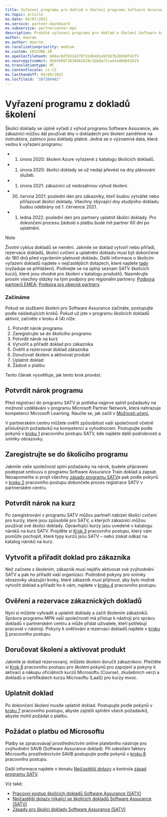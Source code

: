 ```yaml
---
title: Vyřazení programu pro doklad o školení programu Software Assurance
ms.topic: article
ms.date: 04/07/2021
ms.service: partner-dashboard
ms.subservice: partnercenter-mpn
description: Probíhá vyřazení programu pro doklad o školení Software Assurance.
author: mowree
ms.author: mowrim
ms.localizationpriority: medium
ms.custom: SEOJUNE.20
ms.openlocfilehash: b08ac8d76324270f32db481a92387b20650f42f5
ms.sourcegitcommit: 9b04509f3830462628c1bb6af2ca41ed68b52619
ms.translationtype: MT
ms.contentlocale: cs-CZ
ms.lasthandoff: 04/09/2021
ms.locfileid: "107266482"
---
```

# <a name="training-vouchers-program-retirement"></a>Vyřazení programu z dokladů školení

Školicí doklady se úplně vyřadí z výhod programu Software Assurance, ale zákazníci můžou dál používat dny v dokladech pro školení zaměřené na instruktora, zatímco jsou doklady platné. Jedná se o významná data, která vedou k vyřazení programu: 

- 1. února 2020: školení Azure vyřazené z katalogu školicích dokladů.
- 1. února 2020: školicí doklady se už nedají převést na dny plánování služeb.  
- 1. února 2021: zákazníci už nedosáhnou výhod školení. 
- 30. června 2021: poslední den pro zákazníky, kteří budou vytvářet nebo přiřazovat školicí doklady. Všechny zbývající dny studijního dokladu budou odebrány od 1. července 2021.
- 1. ledna 2022: poslední den pro partnery uplatnit školicí doklady. Pro dokončení procesu žádosti o platbu bude mít partner 60 dní po uplatnění.  

>[!NOTE]
>Životní cyklus dokladů se nemění. Jakmile se doklad vytvoří nebo přiřadí, rezervace dokladů, školicí cvičení a uplatnění dokladu musí být dokončené do 180 dnů před vypršením platnosti dokladu.  Další informace o školicím vyřazení dokladů najdete v nejčastějších dotazech, které najdete [tady](https://partner.microsoft.com/resources/collection/software-assurance-benefit-changes#/) (vyžaduje se přihlášení).  Podívejte se na úplný seznam SATV školicích kurzů, které jsou vhodné pro školení v katalogu produktů.  Nasměrujte prosím všechny otázky na tým podpory pro regionální partnery: [Podpora partnerů EMEA](mailto:savoucher@msdirectservices.com); [Podpora pro obecné partnery](https://partner.microsoft.com/dashboard/support/servicerequests).



### <a name="get-started"></a>Začínáme

Pokud se službami školení pro Software Assurance začínáte, postupujte podle následujících kroků. Pokud už jste v programu školicích dokladů aktivní, začněte v kroku 4 (4) níže. 

1. Potvrdit nárok programu
2. Zaregistrujte se do školicího programu
3. Potvrdit nárok na kurz
4. Vytvořit a přiřadit doklad pro zákazníka
5. Ověřit a rezervovat doklad zákazníka
6. Doručovat školení a aktivovat produkt
7. Uplatnit doklad
8. Žádost o platbu

Tento článek vysvětluje, jak tento krok provést.

## <a name="confirm-program-eligibility"></a>Potvrdit nárok programu

Před registrací do programu SATV je potřeba nejprve splnit požadavky na možnost vzdělávání v programu Microsoft Partner Network, která nahrazuje kompetenci Microsoft Learning. Naučte se, jak začít v [Možnosti učení.](https://partner.microsoft.com/membership/learning-partners)

V partnerském centru můžete ověřit způsobilost vaší společnosti včetně příslušných požadavků na kompetenci a vyhodnocení. Postupujte podle pokynů v [kroku 1](https://query.prod.cms.rt.microsoft.com/cms/api/am/binary/RE4s3bB) pracovního postupu SATV, kde najdete další podrobnosti a snímky obrazovky.

## <a name="enroll-in-the-training-program"></a>Zaregistrujte se do školicího programu

Jakmile vaše společnost splní požadavky na nárok, budete připraveni podepsat smlouvu o programu Software Assurance Train doklad a zapsat. Nezapomeňte si projít všechny [zásady programu SATV](https://query.prod.cms.rt.microsoft.com/cms/api/am/binary/RE3koEP)a pak podle pokynů v [kroku 2](https://query.prod.cms.rt.microsoft.com/cms/api/am/binary/RE4s3bB) pracovního postupu dokončete proces registrace SATV v partnerském centru.


## <a name="confirm-course-eligibility"></a>Potvrdit nárok na kurz
Po zaregistrování v programu SATV můžou partneři nabízet školicí cvičení pro kurzy, které jsou způsobilé pro SATV, u kterých zákazníci můžou používat své školicí doklady. Opravňující kurzy jsou uvedené v katalogu nároků na kurz SATV. Projděte si [Krok 3](https://query.prod.cms.rt.microsoft.com/cms/api/am/binary/RE4s3bB) pracovního postupu, který vám pomůže pochopit, které typy kurzů jsou SATV – nebo získat odkaz na katalog nároků na kurz.

## <a name="have-customer-create-and-assign-voucher"></a>Vytvořit a přiřadit doklad pro zákazníka

Než začnete s školením, zákazník musí nejdřív aktivovat své zvýhodnění SATV a pak ho přiřadit vaší organizaci. Podrobné pokyny pro snímky obrazovky ukazující kroky, které zákazník musí přijmout, aby bylo možné vytvořit doklad a přiřadit ho k vám, najdete v [kroku 4](https://query.prod.cms.rt.microsoft.com/cms/api/am/binary/RE4s3bB) pracovního postupu.

## <a name="validate-and-reserve-customer-vouchers"></a>Ověření a rezervace zákaznických dokladů

Nyní si můžete vyhradit a uplatnit doklady a začít školením zákazníků. Správce programu MPN vaší společnosti má přístup k nástroji pro správu dokladů v partnerském centru a může přidat uživatele, kteří potřebují pracovat v nástroji. Pokyny k ověřování a rezervaci dokladů najdete v [kroku 5](https://query.prod.cms.rt.microsoft.com/cms/api/am/binary/RE4s3bB) pracovního postupu.

## <a name="deliver-training-and-activate-product"></a>Doručovat školení a aktivovat produkt

Jakmile je doklad rezervovaný, můžete školení doručit zákazníkovi. Přečtěte si [Krok 6](https://query.prod.cms.rt.microsoft.com/cms/api/am/binary/RE4s3bB) pracovního postupu pro školení pokynů pro zapojení a pokyny k aktivaci a nákupu oficiálních kurzů Microsoftu (Course), zkušebních verzí a dokladů o certifikátech kurzu Microsoftu (LaaS) pro kurzy mooc.

## <a name="redeem-voucher"></a>Uplatnit doklad

Po dokončení školení musíte uplatnit doklad. Postupujte podle pokynů v [kroku 7](https://query.prod.cms.rt.microsoft.com/cms/api/am/binary/RE4s3bB) pracovního postupu, abyste zajistili splnění všech požadavků, abyste mohli požádat o platbu. 


## <a name="request-payment-from-microsoft"></a>Požádat o platbu od Microsoftu

Platby se zpracovávají prostřednictvím online platebního nástroje pro zvýhodnění SAVB (Software Assurance doklad). Při odesílání faktury Microsoftu prostřednictvím SAVB postupujte podle pokynů v [kroku 8](https://query.prod.cms.rt.microsoft.com/cms/api/am/binary/RE4s3bB) pracovního postupu. 

Další informace najdete v tématu [Nejčastější dotazy](https://query.prod.cms.rt.microsoft.com/cms/api/am/binary/RE3kz5o) a kontrola [zásad programu SATV](https://query.prod.cms.rt.microsoft.com/cms/api/am/binary/RE3koEP).

Viz také:

- [Pracovní postup školicích dokladů Software Assurance (SATV)](https://query.prod.cms.rt.microsoft.com/cms/api/am/binary/RE4s3bB)
- [Nejčastější dotazy týkající se školicích dokladů Software Assurance (SATV)](https://query.prod.cms.rt.microsoft.com/cms/api/am/binary/RE3kz5o)
- [Zásady pro školicí doklady Software Assurance (SATV)](https://query.prod.cms.rt.microsoft.com/cms/api/am/binary/RE3koEP)
